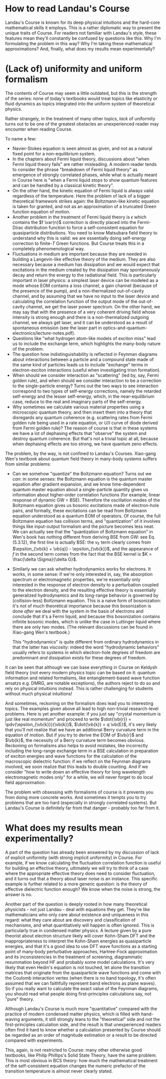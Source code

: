 How to read Landau's Course
==========

Landau's Course is known for its deep physical intuitions
and the hard-core mathematical skills it employs.
This is a rather diplomatic way to present the unique traits of Course.
For readers not familiar with Landau's style,
these features mean they'll constantly be confused by questions like this:
Why I'm formulating the problem in this way?
Why I'm taking these mathematical approximations?
And, finally, what does my results mean experimentally?

# (Lack of) uniformity and uniform formalism

The contents of Course may seem a little outdated,
but this is the strength of the series:
none of today's textbooks would treat topics like elasticity or fluid dynamics 
as topics integrated into the uniform system of theoretical physics.

Rather strangely, in the treatment of many other topics,
*lack* of uniformity turns out to be one of the greatest obstacles
an unexperienced reader may encounter when reading Course.

To name a few:
- Navier-Stokes equation is seen almost as given, and not as a natural fixed point for a non-equilibrium system.
- In the chapters about Fermi liquid theory, discussions about "when Fermi liquid theory fails" are rather misleading. A modern reader tends to consider the phrase "breakdown of Fermi liquid theory" as emergence of strongly correlated phases, while what is actually meant in Course here is "when a Fermi liquid stops to show quantum features and can be handled by a classical kinetic theory".
- On the other hand, the kinetic equation of Fermi liquid is always valid regardless of the temperature. Here the problem of lack of a bigger theoretical framework strikes again: the Boltzmann-like kinetic equation is taken for granted, and not as an approximation of a truncated Green function equation of motion.
- Another problem in the treatment of Fermi liquid theory is $\epsilon$ which contains the $f \var{n}$ correction is directly placed into the Fermi-Dirac distribution function to force a self-consistent equation for quasiparticle distributions. You need to know Matsubara field theory to understand why this is valid: we are essentially doing self-energy correction to finite-$T$ Green functions. But Course treats this in a completely phenomenological way.
- Fluctuations in medium are important because they are needed in building a Langevin-like effective theory of the medium. They are also necessary because a medium has dissipation and we would expect that excitations in the medium created by the dissipation may spontaneously decay and return the energy to the radiational field. This is particularly important in laser physics: a simplest laser device can be modeled as a mode whose EOM contains a loss channel, a gain channel (because of the presence of the pump), and a non-thermalized out-of-cavity channel, and by assuming that we have no input to the laser device and calculating the correlation function of the output mode of the out-of-cavity channel, we get the laser power spectrum. On the other hand, we may say that with the presence of a very coherent driving field whose intensity is strong enough and there is a non-thermalized outgoing channel, we always get laser, and it can be understood as a result of spontaneous emission (see the laser part in optics-and-quantum-electronics/lecture-notes.pdf).
- Questions like "what hydrogen atom-like models of exciton miss" lead us to include the exchange term, which highlights the many-body nature of the problem.
- The question how indistinguishability is reflected in Feynman diagrams about interactions between a particle and a compound state made of the same kind of particles leads us to include "exchange" terms in electron-exciton interactions (useful when investigating trion formation).
- When should we consider interaction as "scattering" (led by, say, Fermi golden rule), and when should we consider interaction to be a correction to the single-particle energy? Turns out the two ways to see interaction correspond to two types of self-energy corrections, namely the retarded self-energy and the lesser self-energy, which, in the near-equilibrium case, reduce to the real and imaginary parts of the self-energy.
- Why sometimes we calculate various material properties using a microscopic quantum theory,
  and then insert them into a theory that disregards any quantum coherence
  (e.g. scattering rates from Fermi golden rule being used in a rate equation,
  or $U/I$ curve of diode derived from Fermi golden rule)?
  The reason of course is that in these systems we have a lot of dephasing effects
  that "observe" the system and destroy quantum coherence.
  But that's not a trivial topic at all,
  because when dephasing effects are too strong, we have quantum zeno effects.

The problem, by the way, is not confined to Landau's Courses.
Xiao-gang Wen's textbook about quantum field theory in many-body systems suffers from similar problems:

- Can we somehow "quantize" the Boltzmann equation? Turns out we *can*: in some senses:
  the Boltzmann equation is the quantum master equation after gradient expansion,
  and we know time-dependent quantum master equation about a single-particle quantity 
  gives us information about higher-order correlation functions 
  (for example, linear response of dynamic GW = BSE).
  Therefore the oscillation modes of the Boltzmann equation gives us bosonic excitations made of electron-hole pairs,
  and formally, these excitations can be read from Boltzmann equation understood as a quantum EOM of operators.
  Of course, the full Boltzmann equation has collision terms,
  and "quantization" of it involves things like input-output formalism and the picture becomes less neat.
  We can actually see that the "quantization of Boltzmann equation" in Wen's book
  has nothing different from deriving BSE from GW:
  see Eq. (5.3.12), the first line is actually BSE:
  the $v_{\text{F}}$ term clearly comes from $\epsilon_{\vb{k} + \vb{q}} - \epsilon_{\vb{k}}$,
  and the appearance of $f$ in the second term comes from the fact that 
  the BSE kernel is $K = \frac{\delta \Sigma}{\delta G}$.
- Similarly we can ask whether hydrodynamics works for electrons.
  It works, in some sense: if we're only interested in, say, the absorption spectrum or electromagnetic properties,
  we're essentially only interested in the response of electron density to a perturbation coupled to the electron density,
  and the resulting effective theory is essentially generalized hydrodynamics
  and its long-range behavior is governed by (collision-less) Boltzmann equation.
  This is a naive form of bosonization:
  it's not of much theoretical importance because this bosonization is done 
  *after* we deal with the system in the basis of electrons
  and conclude that it's a Fermi liquid,
  and because this bosonization contains infinite bosonic modes,
  which is unlike the case in Luttinger liquid where there are only two modes.
  (The relevant discussions can be found in Xiao-gang Wen's textbook.)

  This "hydrodynamics" is quite different from ordinary hydrodynamics 
  in that the latter has viscosity:
  indeed the word "hydrodynamic behaviors" usually refers to systems in which electron-hole degrees of freedom are predominant *and* dissipation exists for these degrees of freedom.


It can be seen that although we can base everything in Course on Keldysh field theory
(not every modern physics topic can be based on it:
quantum information and related formalisms, like entanglement-based wave function ansatzs e.g. DMRG,
are notable exceptions),
the authors reject to do so and rely on physical intuitions instead.
This is rather challenging for students without much physical intuitions!

And sometimes, reckoning on the formalism does lead you to interesting topics.
The examples given above all lead to high non-trivial research-level problems.
Here is yet another example: if you just say "crystal momentum is just like real momentum"
and proceed to write $\dot{\vb{r}} = \pdv{\epsilon_{\vb{k}}}{\vb{k}}$,
$\dot{\vb{k}} = q \vb{E}$,
it's very likely that you'll not realize that we have an additional Berry curvature term in the equation of motion.
But if you try to derive the EOM of $\vb{r}$ and $\vb{k}$,
the necessity of a Berry curvature term becomes obvious. 
Reckoning on formalisms also helps to avoid mistakes,
like incorrectly including the long-range exchange term in a BSE calculation 
in preparation of exciton energies and wave functions for the calculation of the macroscopic dielectric function:
if we reflect on the Feynman diagrams involved,
we soon realize that this leads to double counting.
And if we consider "how to write down an effective theory for long wavelength electromagnetic modes only" for a while,
we will never forget to do local field approximation.

The problem with obsessing with formalisms of course is it prevents you from doing more concrete works.
And sometimes it tempts you to try problems that are too hard
(especially in strongly correlated systems).
But Landau's Course is definitely far from that danger - probably too far from it.

# What does my results mean experimentally?

A part of the question has already been answered by my discussion of lack of explicit uniformity (with strong implicit uniformity) in Course.
For example, if we know calculating the fluctuation correlation function is useful for building an effective theory, ultimately we will try to think of a case where the appropriate effective theory does need to consider fluctuation, and it turns out that a theory about laser noise is an instance.
This specific example is further related to a more generic question:
is the theory of effective dielectric function enough?
We know when the noise is strong, the answer is no.

Another part of the question is deeply rooted in how many theoretical physicists - not just Landau - deal with equations they get.
They're like mathematicians who only care about existence and uniqueness in this regard:
what they care about are discovery and classification of mechanisms,
and what quantitatively will happen is often ignored.
This is particularly true in condensed matter physics.
A lecture given by a pure theorist about electron structure likely will cover
Kohn-Sham DFT and the inappropriateness to interpret the Kohn-Sham energies as quasiparticle energies,
and that it's a good idea to use DFT wave functions as a starting point
of many-body perturbative approaches,
Hartree-Fock approximation and its inconsistencies in the treatment of screening,
diagrammatic resummation beyond HF and probably some model calculations.
It's very likely that even Hedin's equation is not touched,
let alone the transition matrices that originate from the quasiparticle wave functions
and come with the Coulomb interaction vertex 
(when there is no band topology,
it's often assumed that we can faithfully represent band electrons as plane waves).
So if you really want to calculate the exact value of the Feynman diagrams,
you should read what people doing first-principles calculations say,
not "pure" theory.

Although Landau's Course is much more "quantitative" compared with the practice of modern condensed matter physics,
which is filled with hand-waving arguments,
it still strongly leans to the "theoretical"  side and not the first-principles calculation side,
and the result is that unexperienced readers often find it hard to know whether a calculation presented by Course 
should be regarded as an order of magnitude estimation
or a result to be directed compared with experiments.

This, again, is not restricted to Course:
many other otherwise good textbooks, like Philip Phillips's Solid State Theory,
have the same problem.
This is most obvious in BCS theory:
how much the mathematical treatment of the self-consistent equation changes the numeric prefactor of the transition temperature
is almost never clearly stated.
